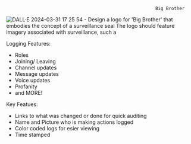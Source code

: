                                                             Big Brother

![DALL·E 2024-03-31 17 25 54 - Design a logo for 'Big Brother' that embodies the concept of a surveillance seal  The logo should feature imagery associated with surveillance, such a](https://github.com/ard37880/Big-Brother/assets/34947107/c6868266-9e0f-4445-a77e-78349330acbf)

Logging Features:
- Roles
- Joining/ Leaving
- Channel updates
- Message updates
- Voice updates
- Profanity
- and MORE!

Key Featues:
- Links to what was changed or done for quick auditing
- Name and Picture who is making actions logged
- Color coded logs for esier viewing
- Time stamped
